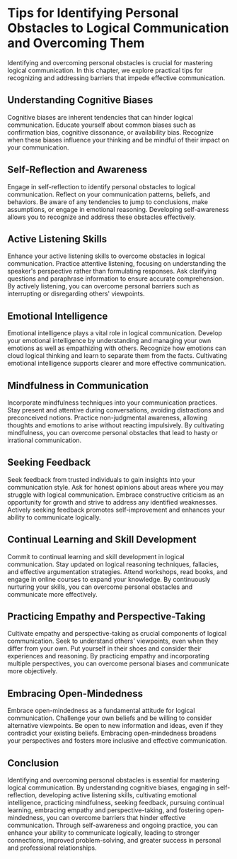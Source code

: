 Tips for Identifying Personal Obstacles to Logical Communication and Overcoming Them
===============================================================================================

Identifying and overcoming personal obstacles is crucial for mastering logical communication. In this chapter, we explore practical tips for recognizing and addressing barriers that impede effective communication.

Understanding Cognitive Biases
------------------------------

Cognitive biases are inherent tendencies that can hinder logical communication. Educate yourself about common biases such as confirmation bias, cognitive dissonance, or availability bias. Recognize when these biases influence your thinking and be mindful of their impact on your communication.

Self-Reflection and Awareness
-----------------------------

Engage in self-reflection to identify personal obstacles to logical communication. Reflect on your communication patterns, beliefs, and behaviors. Be aware of any tendencies to jump to conclusions, make assumptions, or engage in emotional reasoning. Developing self-awareness allows you to recognize and address these obstacles effectively.

Active Listening Skills
-----------------------

Enhance your active listening skills to overcome obstacles in logical communication. Practice attentive listening, focusing on understanding the speaker's perspective rather than formulating responses. Ask clarifying questions and paraphrase information to ensure accurate comprehension. By actively listening, you can overcome personal barriers such as interrupting or disregarding others' viewpoints.

Emotional Intelligence
----------------------

Emotional intelligence plays a vital role in logical communication. Develop your emotional intelligence by understanding and managing your own emotions as well as empathizing with others. Recognize how emotions can cloud logical thinking and learn to separate them from the facts. Cultivating emotional intelligence supports clearer and more effective communication.

Mindfulness in Communication
----------------------------

Incorporate mindfulness techniques into your communication practices. Stay present and attentive during conversations, avoiding distractions and preconceived notions. Practice non-judgmental awareness, allowing thoughts and emotions to arise without reacting impulsively. By cultivating mindfulness, you can overcome personal obstacles that lead to hasty or irrational communication.

Seeking Feedback
----------------

Seek feedback from trusted individuals to gain insights into your communication style. Ask for honest opinions about areas where you may struggle with logical communication. Embrace constructive criticism as an opportunity for growth and strive to address any identified weaknesses. Actively seeking feedback promotes self-improvement and enhances your ability to communicate logically.

Continual Learning and Skill Development
----------------------------------------

Commit to continual learning and skill development in logical communication. Stay updated on logical reasoning techniques, fallacies, and effective argumentation strategies. Attend workshops, read books, and engage in online courses to expand your knowledge. By continuously nurturing your skills, you can overcome personal obstacles and communicate more effectively.

Practicing Empathy and Perspective-Taking
-----------------------------------------

Cultivate empathy and perspective-taking as crucial components of logical communication. Seek to understand others' viewpoints, even when they differ from your own. Put yourself in their shoes and consider their experiences and reasoning. By practicing empathy and incorporating multiple perspectives, you can overcome personal biases and communicate more objectively.

Embracing Open-Mindedness
-------------------------

Embrace open-mindedness as a fundamental attitude for logical communication. Challenge your own beliefs and be willing to consider alternative viewpoints. Be open to new information and ideas, even if they contradict your existing beliefs. Embracing open-mindedness broadens your perspectives and fosters more inclusive and effective communication.

Conclusion
----------

Identifying and overcoming personal obstacles is essential for mastering logical communication. By understanding cognitive biases, engaging in self-reflection, developing active listening skills, cultivating emotional intelligence, practicing mindfulness, seeking feedback, pursuing continual learning, embracing empathy and perspective-taking, and fostering open-mindedness, you can overcome barriers that hinder effective communication. Through self-awareness and ongoing practice, you can enhance your ability to communicate logically, leading to stronger connections, improved problem-solving, and greater success in personal and professional relationships.
